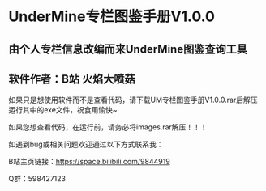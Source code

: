 # UnderMine专栏图鉴手册V1.0.0
## 由个人专栏信息改编而来UnderMine图鉴查询工具
## 软件作者：B站 火焰大喷菇
如果只是想使用软件而不是查看代码，请下载UM专栏图鉴手册V1.0.0.rar后解压运行其中的exe文件，祝食用愉快~

如果您想查看代码，在运行前，请务必将images.rar解压！！！

如遇到bug或相关问题欢迎通过以下方式联系我：

B站主页链接：https://space.bilibili.com/9844919

Q群：598427123
